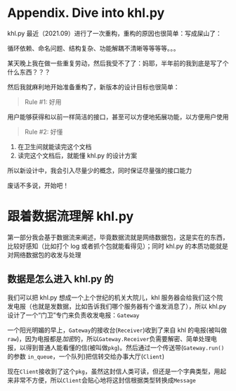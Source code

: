 # Appendix. Dive into khl.py

khl.py 最近（2021.09）进行了一次重构，重构的原因也很简单：写成屎山了：

循环依赖、命名问题、结构复杂、功能解耦不清晰等等等等。。。

某天晚上我在做一些重复劳动，然后我受不了了：妈耶，半年前的我到底是写了个什么东西？？？

然后我就麻利地开始准备重构了，新版本的设计目标也很简单：

> Rule #1: 好用

用户能够获得和以前一样简洁的接口，甚至可以方便地拓展功能，以方便用户使用

> Rule #2: 好懂

1. 在卫生间就能读完这个文档
2. 读完这个文档后，就能懂 khl.py 的设计方案

所以新设计中，我会引入尽量少的概念，同时保证尽量强的接口能力

废话不多说，开始吧！

# 跟着数据流理解 khl.py

第一部分我会基于数据流来阐述，毕竟数据流就是网络数据包，这是实在的东西，比较好感知（比如打个 log 或者抓个包就能看得见）；同时 khl.py 的本质功能就是对网络数据包的收发与处理

## 数据是怎么进入 khl.py 的

我们可以把 khl.py 想成一个上个世纪的机关大院儿，khl 服务器会给我们这个院发电报（也就是发数据，比如告诉我们哪个服务器有个谁发消息了），所以 khl.py 设计了一个“门卫”专门来负责收发电报：`Gateway`

一个阳光明媚的早上，`Gateway`的接收台(`Receiver`)收到了来自 khl 的电报(被叫做`raw`)，因为电报都是*加密*的，所以`Gateway.Receiver`负需要解密、简单处理电报，以得到普通人能看懂的信(被叫做`pkg`)。然后通过一个传送带(`Gateway.run()` 的参数 `in_queue`，一个队列)把信转交给办事大厅(`Client`)

现在`Client`接收到了这个`pkg`，虽然这封信人类可读，但还是一个字典类型，用起来非常不方便，所以`Client`会贴心地将这封信根据类型转换成`Message`
